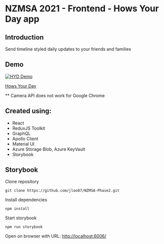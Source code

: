 # NZMSA 2021 - Frontend - Hows Your Day app

## Introduction

Send timeline styled daily updates to your friends and families

## Demo

[![HYD Demo](http://img.youtube.com/vi/ADWoIjL8SDE/0.jpg)](https://youtu.be/ADWoIjL8SDE)

[Hows Your Day](nzmsa-react-2021.azurewebsites.net)

\*\* Camera API does not work for Google Chrome

## Created using:

- React
- ReduxJS Toolkit
- GraphQL
- Apollo Client
- Material UI
- Azure Storage Blob, Azure KeyVault
- Storybook

## Storybook

Clone repository

```
git clone https://github.com/jloo87/NZMSA-Phase2.git
```

Install dependencies

```
npm install
```

Start storybook

```
npm run storybook
```

Open on browser with URL: [http://localhost:6006/](http://localhost:6006/)
